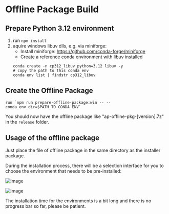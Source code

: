 # Offline Package Build

## Prepare Python 3.12 environment

1. run `npm install`
2. aquire windows libuv dlls, e.g. via miniforge:
   - Install miniforge: https://github.com/conda-forge/miniforge
   - Create a reference conda environment with libuv installed
   ```
   conda create -n cp312_libuv python=3.12 libuv -y
   # copy the path to this conda env
   conda env list | findstr cp312_libuv
   ```

## Create the Offline Package

```
run `npm run prepare-offline-package:win -- --conda_env_dir=$PATH_TO_CONDA_ENV`
```

You should now have the offline package like "ap-offline-pkg-[version].7z" in the `release` folder.

## Usage of the offline package

Just place the file of offline package in the same directory as the installer package.

During the installation process, there will be a selection interface for you to choose the environment that needs to be pre-installed:

![image]()

![image]()

The installation time for the environments is a bit long and there is no progress bar so far, please be patient.